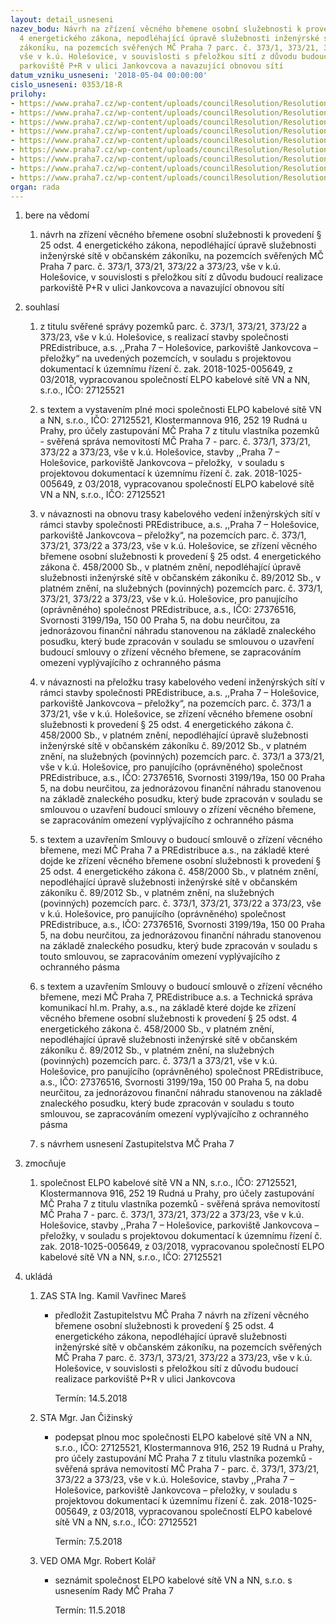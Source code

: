 ```yaml
---
layout: detail_usneseni
nazev_bodu: Návrh na zřízení věcného břemene osobní služebnosti k provedení § 25 odst.
  4 energetického zákona, nepodléhající úpravě služebnosti inženýrské sítě v občanském
  zákoníku, na pozemcích svěřených MČ Praha 7 parc. č. 373/1, 373/21, 373/22 a 373/23,
  vše v k.ú. Holešovice, v souvislosti s přeložkou sítí z důvodu budoucí realizace
  parkoviště P+R v ulici Jankovcova a navazující obnovou sítí
datum_vzniku_usneseni: '2018-05-04 00:00:00'
cislo_usneseni: 0353/18-R
prilohy:
- https://www.praha7.cz/wp-content/uploads/councilResolution/Resolutions/29913/export/01_VB_PRE_Jankovcova~352087.docx
- https://www.praha7.cz/wp-content/uploads/councilResolution/Resolutions/29913/export/02_VB_PRE_Jankovcova~352086.pdf
- https://www.praha7.cz/wp-content/uploads/councilResolution/Resolutions/29913/export/03_VB_PRE_Jankovcova~352085.pdf
- https://www.praha7.cz/wp-content/uploads/councilResolution/Resolutions/29913/export/04_VB_PRE_Jankovcova~352084.pdf
- https://www.praha7.cz/wp-content/uploads/councilResolution/Resolutions/29913/export/05_VB_PRE_Jankovcova~352083.pdf
- https://www.praha7.cz/wp-content/uploads/councilResolution/Resolutions/29913/export/06_VB_PRE_Jankovcova~352082.docx
- https://www.praha7.cz/wp-content/uploads/councilResolution/Resolutions/29913/export/07_VB_PRE_Jankovcova~352081.doc
- https://www.praha7.cz/wp-content/uploads/councilResolution/Resolutions/29913/export/08_VB_PRE_Jankovcova~352080.docx
- https://www.praha7.cz/wp-content/uploads/councilResolution/Resolutions/29913/export/export~352689.pdf
organ: rada
---
```

<ol id="urzList" class="urzList_view"><li class="urzClass1" id=""><span name="1">bere na vědomí</span><ol class="urzOlClass decimal "><li class="urzClass2" id="" style="text-align: left;"><span><p>návrh na zřízení věcného břemene osobní služebnosti k provedení § 25 odst. 4 energetického zákona, nepodléhající úpravě služebnosti inženýrské sítě v občanském zákoníku, na pozemcích svěřených MČ Praha 7 parc. č. 373/1, 373/21, 373/22 a 373/23, vše v k.ú. Holešovice, v souvislosti s přeložkou sítí z důvodu budoucí realizace parkoviště P+R v ulici Jankovcova a navazující obnovou sítí<br></p></span></li></ol></li><li class="urzClass1" id=""><span name="26">souhlasí</span><ol class="urzOlClass decimal "><li class="urzClass2" id="" style="text-align: left;"><span><p>z titulu svěřené správy pozemků parc. č. 373/1, 373/21, 373/22 a 373/23, vše v k.ú. Holešovice, s realizací stavby společnosti PREdistribuce, a.s. ,,Praha 7 – Holešovice, parkoviště Jankovcova – přeložky“ na uvedených pozemcích, v souladu s projektovou dokumentací k územnímu řízení č. zak. 2018-1025-005649, z 03/2018, vypracovanou společností ELPO kabelové sítě VN a NN, s.r.o., IČO: 27125521<br></p></span></li><li class="urzClass2" id="" style="text-align: left;"><span><p>s textem a vystavením plné moci společnosti ELPO kabelové sítě VN a NN, s.r.o., IČO: 27125521, Klostermannova 916, 252 19 Rudná u Prahy,&nbsp;pro účely zastupování MČ Praha 7 z titulu vlastníka pozemků - svěřená správa nemovitostí MČ Praha 7 - parc. č. 373/1, 373/21, 373/22 a 373/23, vše v k.ú. Holešovice, stavby&nbsp;,,Praha 7 – Holešovice, parkoviště Jankovcova – přeložky,&nbsp; v souladu s projektovou dokumentací k územnímu řízení č. zak. 2018-1025-005649, z 03/2018, vypracovanou společností ELPO kabelové sítě VN a NN, s.r.o., IČO: 27125521</p></span></li><li class="urzClass2" id="" style="text-align: left;"><span><p>v návaznosti na obnovu trasy kabelového vedení inženýrských sítí v rámci stavby společnosti PREdistribuce, a.s. ,,Praha 7 – Holešovice, parkoviště Jankovcova – přeložky“, na pozemcích parc. č. 373/1, 373/21, 373/22 a 373/23, vše v k.ú. Holešovice, se zřízení věcného břemene osobní služebnosti k provedení § 25 odst. 4 energetického zákona č. 458/2000 Sb., v platném znění, nepodléhající úpravě služebnosti inženýrské sítě v občanském zákoníku č. 89/2012 Sb., v platném znění, na služebných (povinných) pozemcích parc. č. 373/1, 373/21, 373/22 a 373/23, vše v k.ú. Holešovice, pro panujícího (oprávněného) společnost PREdistribuce, a.s., IČO: 27376516, Svornosti 3199/19a, 150 00 Praha 5, na dobu neurčitou, za jednorázovou finanční náhradu stanovenou na základě znaleckého posudku, který bude zpracován v souladu se smlouvou o uzavření budoucí smlouvy o zřízení věcného břemene, se zapracováním omezení vyplývajícího z ochranného pásma<br></p></span></li><li class="urzClass2" id="" style="text-align: left;"><span><p>v návaznosti na přeložku trasy kabelového vedení inženýrských sítí v rámci stavby společnosti PREdistribuce, a.s. ,,Praha 7 – Holešovice, parkoviště Jankovcova – přeložky“, na pozemcích parc. č. 373/1 a 373/21, vše v k.ú. Holešovice, se zřízení věcného&nbsp;břemene osobní služebnosti k provedení § 25 odst. 4 energetického zákona č. 458/2000 Sb., v platném znění, nepodléhající úpravě služebnosti inženýrské sítě v občanském zákoníku č. 89/2012 Sb., v platném znění, na služebných (povinných) pozemcích parc. č. 373/1 a 373/21, vše v k.ú. Holešovice, pro panujícího (oprávněného) společnost PREdistribuce, a.s., IČO: 27376516, Svornosti 3199/19a, 150 00 Praha 5, na dobu neurčitou, za jednorázovou finanční náhradu stanovenou na základě znaleckého posudku, který bude zpracován v souladu se smlouvou o uzavření budoucí smlouvy o zřízení věcného břemene, se zapracováním omezení vyplývajícího z ochranného pásma<br></p></span></li><li class="urzClass2" id="" style="text-align: left;"><span><p>s textem a uzavřením Smlouvy o budoucí smlouvě o zřízení věcného břemene, mezi MČ Praha 7 a PREdistribuce a.s., na základě které dojde ke zřízení věcného břemene osobní služebnosti k provedení § 25 odst. 4 energetického zákona č. 458/2000 Sb., v platném znění, nepodléhající úpravě služebnosti inženýrské sítě v občanském zákoníku č. 89/2012 Sb., v platném znění, na služebných (povinných) pozemcích parc. č. 373/1, 373/21, 373/22 a 373/23, vše v k.ú. Holešovice, pro panujícího (oprávněného) společnost PREdistribuce, a.s., IČO: 27376516, Svornosti 3199/19a, 150 00 Praha 5, na dobu neurčitou, za jednorázovou finanční náhradu stanovenou na základě znaleckého posudku, který bude zpracován v souladu s touto smlouvou, se zapracováním omezení vyplývajícího z ochranného pásma<br></p></span></li><li class="urzClass2" id="" style="text-align: left;"><span><p>s textem a uzavřením Smlouvy o budoucí smlouvě o zřízení věcného břemene, mezi MČ Praha 7, PREdistribuce a.s. a Technická správa komunikací hl.m. Prahy, a.s., na základě které dojde ke zřízení věcného břemene osobní služebnosti k provedení § 25 odst. 4 energetického zákona č. 458/2000 Sb., v platném znění, nepodléhající úpravě služebnosti inženýrské sítě v občanském zákoníku č. 89/2012 Sb., v platném znění, na služebných (povinných) pozemcích parc. č. 373/1 a 373/21, vše v k.ú. Holešovice, pro panujícího (oprávněného) společnost PREdistribuce, a.s., IČO: 27376516, Svornosti 3199/19a, 150 00 Praha 5, na dobu neurčitou, za jednorázovou finanční náhradu stanovenou na základě znaleckého posudku, který bude zpracován v souladu s touto smlouvou, se zapracováním omezení vyplývajícího z ochranného pásma<br></p></span></li><li class="urzClass2" id="" style="text-align: left;"><span><p>s návrhem usnesení Zastupitelstva MČ Praha 7</p></span></li></ol></li><li class="urzClass1" id=""><span name="41">zmocňuje</span><ol class="urzOlClass decimal "><li class="urzClass2" id="" style="text-align: left;"><span><p>společnost ELPO kabelové sítě VN a NN, s.r.o., IČO: 27125521, Klostermannova 916, 252 19 Rudná u Prahy, pro účely zastupování MČ Praha 7 z titulu vlastníka pozemků - svěřená správa nemovitostí MČ Praha 7 - parc. č. 373/1, 373/21, 373/22 a 373/23, vše v k.ú. Holešovice, stavby ,,Praha 7 – Holešovice, parkoviště Jankovcova – přeložky, v souladu s projektovou dokumentací k územnímu řízení č. zak. 2018-1025-005649, z 03/2018, vypracovanou společností ELPO kabelové sítě VN a NN, s.r.o., IČO: 27125521</p></span></li></ol></li><li class="urzClass1" id="urzUkoly"><span name="1">ukládá</span><ol class="urzOlClass"><li class="urzClass2"><span><p>ZAS STA Ing. Kamil Vavřinec Mareš</p></span><ul class="urzUlClass"><li class="urzClass3"><span><p>předložit Zastupitelstvu MČ Praha 7 návrh na zřízení věcného břemene osobní služebnosti k provedení § 25 odst. 4 energetického zákona, nepodléhající úpravě služebnosti inženýrské sítě v občanském zákoníku, na pozemcích svěřených MČ Praha 7 parc. č. 373/1, 373/21, 373/22 a 373/23, vše v k.ú. Holešovice, v souvislosti s přeložkou sítí z důvodu budoucí realizace parkoviště P+R v ulici Jankovcova</p></span><span class="urzUkolTermin">  Termín:&nbsp;14.5.2018</span></li></ul></li><li class="urzClass2"><span><p>STA Mgr. Jan Čižinský</p></span><ul class="urzUlClass"><li class="urzClass3"><span><p>podepsat plnou moc společnosti ELPO kabelové sítě VN a NN, s.r.o., IČO: 27125521, Klostermannova 916, 252 19 Rudná u Prahy, pro účely zastupování MČ Praha 7 z titulu vlastníka pozemků - svěřená správa nemovitostí MČ Praha 7 - parc. č. 373/1, 373/21, 373/22 a 373/23, vše v k.ú. Holešovice, stavby ,,Praha 7 – Holešovice, parkoviště Jankovcova – přeložky,  v souladu s projektovou dokumentací k územnímu řízení č. zak. 2018-1025-005649, z 03/2018, vypracovanou společností ELPO kabelové sítě VN a NN, s.r.o., IČO: 27125521</p></span><span class="urzUkolTermin">  Termín:&nbsp;7.5.2018</span></li></ul></li><li class="urzClass2"><span><p>VED OMA Mgr. Robert Kolář</p></span><ul class="urzUlClass"><li class="urzClass3"><span><p>seznámit společnost ELPO kabelové sítě VN a NN, s.r.o. s usnesením Rady MČ Praha 7</p></span><span class="urzUkolTermin">  Termín:&nbsp;11.5.2018</span></li></ul></li></ol></li></ol>
